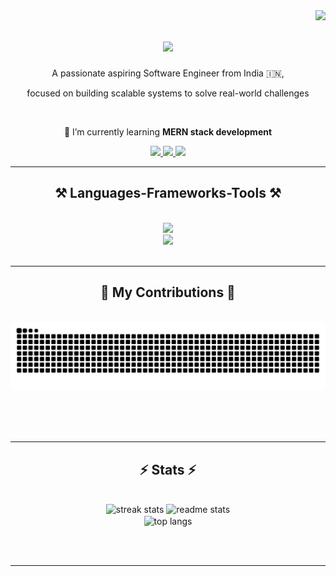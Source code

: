 <img align="right" src="https://visitor-badge.laobi.icu/badge?page_id=kedharnadhG.kedharnadhG" />
<h1 align="center">
    <img src="https://readme-typing-svg.herokuapp.com/?font=Satisfy&size=35&center=true&vCenter=true&width=500&height=70&duration=4000&lines=Hi+There!+👋;+I'm+Kedhar+Nadh!;" />
</h1>



<p align="center">
    A passionate aspiring Software Engineer from India 🇮🇳,
</p>
<p align="center">
   focused on building scalable systems to solve real-world challenges
</p>

<br/>


<div align="center">
 
 
 🌱 I’m currently learning **MERN stack development**
 <!-- 🔭 I’m currently working on **a marketplace** -->

<!--💬 Ask me about **Node.js, React, Firebase... or anything [here](https://github.com/salesp07/salesp07/issues)**

⚡ Fun fact **Game of Thrones Night's Watch cloaks are made from Ikea rugs**  -->

 </div>

<div align="center"> 
  <a href="mailto:g.kedharnadh098@gmail.com" target="_blank">
    <img src="https://img.shields.io/badge/Gmail-333333?style=for-the-badge&logo=gmail&logoColor=red" />
  </a>
  <a href="https://www.linkedin.com/in/kedharnadhg/" target="_blank">
    <img src="https://img.shields.io/badge/LinkedIn-0077B5?style=for-the-badge&logo=linkedin&logoColor=white" target="_blank" />
  </a>
   <a href="https://kedharnadh-dev.vercel.app/" target="_blank">
     <img src="https://img.shields.io/badge/Portfolio-FF5722?style=for-the-badge&logo=todoist&logoColor=white" target="_blank" />
  </a>

</div>

 <hr/>

<h2 align="center">⚒️ Languages-Frameworks-Tools ⚒️</h2>
<br/>
<div align="center">
     <img src="https://skillicons.dev/icons?i=java,nodejs,javascript,express,firebase,mongodb,typescript,python,c,mysql" /><br>
    <img src="https://skillicons.dev/icons?i=react,bootstrap,mui,html,css,vscode,visualstudio,github,figma,tailwind,git," />   
</div>

<br/>
<hr/>

<div align="center">
  <h2>🐍 My Contributions 🐍</h2>
  <br>
  <img alt="snake eating my contributions" src="https://raw.githubusercontent.com/kedharnadhG/kedharnadhG/output/github-contribution-grid-snake.svg" />
  
  <br/><br/><br/>
</div>

<hr/>

<h2 align="center">⚡ Stats ⚡</h2>
<br>
<div align="center">
  <img width=390 src="https://streak-stats.demolab.com/?user=kedharnadhG&count_private=true&theme=react&border_radius=10" alt="streak stats"/>
  <img width=390 src="https://github-readme-stats.vercel.app/api?username=kedharnadhG&count_private=true&show_icons=true&theme=react&rank_icon=github&border_radius=10" alt="readme stats" />
  <br/>
<!--   <img width=325 align="center" src="https://github-readme-stats.vercel.app/api/top-langs/?username=kedharnadhG&hide=HTML&langs_count=10&layout=compact&theme=react&border_radius=10&size_weight=0.5&count_weight=0.5" alt="top langs" /> -->
<img width=325 align="center" src="https://github-readme-stats.vercel.app/api/top-langs/?username=kedharnadhG&hide=HTML&langs_count=10&layout=compact&theme=react&border_radius=10&size_weight=0.5&count_weight=0.5" alt="top langs" />


</div>

<br/><br/>

<hr/>

<br/>

<br/>





 
